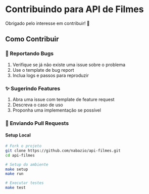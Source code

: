# Contribuindo para API de Filmes

Obrigado pelo interesse em contribuir! 🎉

## Como Contribuir

### 🐛 Reportando Bugs
1. Verifique se já não existe uma issue sobre o problema
2. Use o template de bug report
3. Inclua logs e passos para reproduzir

### ✨ Sugerindo Features
1. Abra uma issue com template de feature request
2. Descreva o caso de uso
3. Proponha uma implementação se possível

### 🔧 Enviando Pull Requests

#### Setup Local
```bash
# Fork o projeto
git clone https://github.com/nabazio/api-filmes.git
cd api-filmes

# Setup do ambiente
make setup
make run

# Executar testes
make test